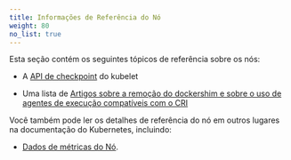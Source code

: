 ```yaml
---
title: Informações de Referência do Nó
weight: 80
no_list: true
---
```


Esta seção contém os seguintes tópicos de referência sobre os nós:

* A [API de checkpoint](/docs/reference/node/kubelet-checkpoint-api/) do kubelet

* Uma lista de [Artigos sobre a remoção do dockershim e sobre o uso de agentes de execução compatíveis com o CRI](/docs/reference/node/topics-on-dockershim-and-cri-compatible-runtimes/)

Você também pode ler os detalhes de referência do nó em outros lugares na
documentação do Kubernetes, incluindo:

* [Dados de métricas do Nó](/docs/reference/instrumentation/node-metrics).